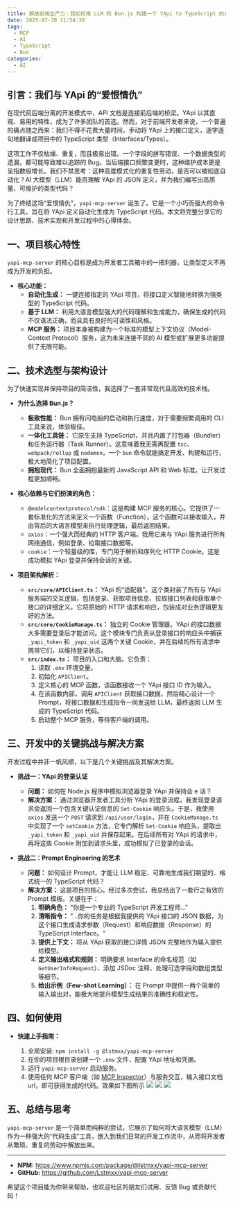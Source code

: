 ```yaml
---
title: 解放前端生产力：我如何用 LLM 和 Bun.js 构建一个 YApi to TypeScript 的自动化代码生成服务
date: 2025-07-30 11:54:38
tags:
  - MCP
  - AI
  - TypeScript
  - Bun
categories:
  - AI
---
```


## 引言：我们与 YApi 的“爱恨情仇”

在现代前后端分离的开发模式中，API 文档是连接前后端的桥梁。YApi 以其直观、易用的特性，成为了许多团队的首选。然而，对于前端开发者来说，一个普遍的痛点随之而来：我们不得不花费大量时间，手动将 YApi 上的接口定义，逐字逐句地翻译成项目中的 TypeScript 类型（Interfaces/Types）。

这项工作不仅枯燥、重复，而且极易出错。一个字段的拼写错误、一个数据类型的遗漏，都可能导致难以追踪的 Bug。当后端接口频繁变更时，这种维护成本更是呈指数级增长。我们不禁思考：这种高度模式化的重复性劳动，是否可以被彻底自动化？AI 大模型（LLM）能否理解 YApi 的 JSON 定义，并为我们编写出高质量、可维护的类型代码？

为了终结这场“爱恨情仇”，`yapi-mcp-server` 诞生了。它是一个小巧而强大的命令行工具，旨在将 YApi 定义自动化生成为 TypeScript 代码。本文将完整分享它的设计思路、技术实现和开发过程中的心得体会。

## 一、项目核心特性

`yapi-mcp-server` 的核心目标是成为开发者工具箱中的一把利器，让类型定义不再成为开发的负担。

- **核心功能：**
  - **自动化生成：** 一键连接指定的 YApi 项目，将接口定义智能地转换为强类型的 TypeScript 代码。
  - **基于 LLM：** 利用大语言模型强大的代码理解和生成能力，确保生成的代码不仅语法正确，而且具有良好的可读性和风格。
  - **MCP 服务：** 项目本身被构建为一个标准的模型上下文协议（Model-Context Protocol）服务，这为未来连接不同的 AI 模型或扩展更多功能提供了无限可能。

## 二、技术选型与架构设计

为了快速实现并保持项目的简洁性，我选择了一套非常现代且高效的技术栈。

- **为什么选择 Bun.js？**

  - **极致性能：** Bun 拥有闪电般的启动和执行速度，对于需要频繁调用的 CLI 工具来说，体验极佳。
  - **一体化工具链：** 它原生支持 TypeScript，并且内置了打包器（Bundler）和任务运行器（Task Runner）。这意味着我无需再配置 `tsc`、`webpack/rollup` 或 `nodemon`，一个 `bun` 命令就能搞定开发、构建和运行，极大地简化了项目配置。
  - **拥抱现代：** Bun 全面拥抱最新的 JavaScript API 和 Web 标准，让开发过程更加顺畅。

- **核心依赖与它们扮演的角色：**

  - `@modelcontextprotocol/sdk`：这是构建 MCP 服务的核心。它提供了一套标准化的方法来定义一个函数（Function），这个函数可以接收输入，并由背后的大语言模型来执行处理逻辑，最后返回结果。
  - `axios`：一个强大而经典的 HTTP 客户端。我用它来与 YApi 服务进行所有网络通信，例如登录、拉取接口数据等。
  - `cookie`：一个轻量级的库，专门用于解析和序列化 HTTP Cookie。这是成功模拟 YApi 登录并保持会话的关键。

- **项目架构解析：**
  - **`src/core/APIClient.ts`：** YApi 的“适配器”。这个类封装了所有与 YApi 服务端的交互逻辑，包括登录、获取项目信息、拉取接口列表和获取单个接口的详细定义。它将原始的 HTTP 请求和响应，包装成对业务逻辑更友好的方法。
  - **`src/core/CookieManage.ts`：** 独立的 Cookie 管理器。YApi 的接口数据大多需要登录后才能访问。这个模块专门负责从登录接口的响应头中捕获 `_yapi_token` 和 `_yapi_uid` 这两个关键 Cookie，并在后续的所有请求中携带它们，以维持登录状态。
  - **`src/index.ts`：** 项目的入口和大脑。它负责：
    1.  读取 `.env` 环境变量。
    2.  初始化 `APIClient`。
    3.  定义核心的 MCP 函数，该函数接收一个 YApi 接口 ID 作为输入。
    4.  在该函数内部，调用 `APIClient` 获取接口数据，然后精心设计一个 Prompt，将接口数据和生成指令一同发送给 LLM，最终返回 LLM 生成的 TypeScript 代码。
    5.  启动整个 MCP 服务，等待客户端的调用。

## 三、开发中的关键挑战与解决方案

开发过程中并非一帆风顺，以下是几个关键挑战及其解决方案。

- **挑战一：YApi 的登录认证**

  - **问题：** 如何在 Node.js 程序中模拟浏览器登录 YApi 并保持会 e 话？
  - **解决方案：** 通过浏览器开发者工具分析 YApi 的登录流程，我发现登录请求会返回一个包含关键认证信息的 `Set-Cookie` 响应头。于是，我使用 `axios` 发送一个 `POST` 请求到 `/api/user/login`，并在 `CookieManage.ts` 中实现了一个 `setCookie` 方法，它专门解析 `Set-Cookie` 响应头，提取出 `_yapi_token` 和 `_yapi_uid` 并保存起来。在后续所有对 YApi 的请求中，再将这些 Cookie 附加到请求头里，成功模拟了已登录的会话。

- **挑战二：Prompt Engineering 的艺术**

  - **问题：** 如何设计 Prompt，才能让 LLM 稳定、可靠地生成我们期望的、格式统一的 TypeScript 代码？
  - **解决方案：** 这是项目的核心。经过多次尝试，我总结出了一套行之有效的 Prompt 模板。关键在于：
    1.  **明确角色：** "你是一个专业的 TypeScript 开发工程师..."
    2.  **清晰指令：** "...你的任务是根据我提供的 YApi 接口的 JSON 数据，为这个接口生成请求参数（Request）和响应数据（Response）的 TypeScript Interface。"
    3.  **提供上下文：** 将从 YApi 获取的接口详情 JSON 完整地作为输入提供给模型。
    4.  **定义输出格式和规则：** 明确要求 Interface 的命名规范（如 `GetUserInfoRequest`）、添加 JSDoc 注释、处理可选字段和数组类型等细节。
    5.  **给出示例（Few-shot Learning）：** 在 Prompt 中提供一两个简单的输入输出对，能极大地提升模型生成结果的准确性和稳定性。

## 四、如何使用

- **快速上手指南：**

  1.  全局安装: `npm install -g @lstmxx/yapi-mcp-server`
  2.  在你的项目根目录创建一个 `.env` 文件，配置 YApi 地址和凭据。
  3.  运行 `yapi-mcp-server` 启动服务。
  4.  使用任何 MCP 客户端（如 [MCP Inspector](https://github.com/model-context-protocol/inspector)）与服务交互，输入接口文档 url，即可获得生成的代码。效果如下图所示
      ![](https://p0-xtjj-private.juejin.cn/tos-cn-i-73owjymdk6/7989b771270b4365b3d80b71c17cf068~tplv-73owjymdk6-jj-mark-v1:0:0:0:0:5o6Y6YeR5oqA5pyv56S-5Yy6IEAgTHN0bXh4:q75.awebp?policy=eyJ2bSI6MywidWlkIjoiMTU3NDE1NjM4MzgyNTIyOSJ9&rk3s=f64ab15b&x-orig-authkey=f32326d3454f2ac7e96d3d06cdbb035152127018&x-orig-expires=1757476533&x-orig-sign=Vku9%2B2diX1pMo1Hm%2BxEx8uR%2FrMQ%3D)
      ![](https://p0-xtjj-private.juejin.cn/tos-cn-i-73owjymdk6/f68803799595436786bdd94275513e8b~tplv-73owjymdk6-jj-mark-v1:0:0:0:0:5o6Y6YeR5oqA5pyv56S-5Yy6IEAgTHN0bXh4:q75.awebp?policy=eyJ2bSI6MywidWlkIjoiMTU3NDE1NjM4MzgyNTIyOSJ9&rk3s=f64ab15b&x-orig-authkey=f32326d3454f2ac7e96d3d06cdbb035152127018&x-orig-expires=1757476533&x-orig-sign=bDUc8VePAVDPlbePL0xm6KHmm8Q%3D)
      ![](https://p0-xtjj-private.juejin.cn/tos-cn-i-73owjymdk6/52dd5eb840c14ac5aac396cdf4fc56d1~tplv-73owjymdk6-jj-mark-v1:0:0:0:0:5o6Y6YeR5oqA5pyv56S-5Yy6IEAgTHN0bXh4:q75.awebp?policy=eyJ2bSI6MywidWlkIjoiMTU3NDE1NjM4MzgyNTIyOSJ9&rk3s=f64ab15b&x-orig-authkey=f32326d3454f2ac7e96d3d06cdbb035152127018&x-orig-expires=1757476533&x-orig-sign=ofqKBCecxAWjo3apG4ARPM%2FtiVQ%3D)

## 五、总结与思考

`yapi-mcp-server` 是一个简单而纯粹的尝试，它展示了如何将大语言模型（LLM）作为一种强大的“代码生成”工具，嵌入到我们日常的开发工作流中，从而将开发者从繁琐、重复的劳动中解放出来。

---

- **NPM:** <https://www.npmjs.com/package/@lstmxx/yapi-mcp-server>
- **GitHub:** <https://github.com/Lstmxx/yapi-mcp-server>

希望这个项目能为你带来帮助，也欢迎社区的朋友们试用、反馈 Bug 或贡献代码！
